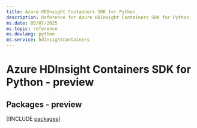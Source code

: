 ```yaml
---
title: Azure HDInsight Containers SDK for Python
description: Reference for Azure HDInsight Containers SDK for Python
ms.date: 05/07/2025
ms.topic: reference
ms.devlang: python
ms.service: hdinsightcontainers
---
```

# Azure HDInsight Containers SDK for Python - preview
## Packages - preview
[!INCLUDE [packages](hdinsight-containers-index.md)]